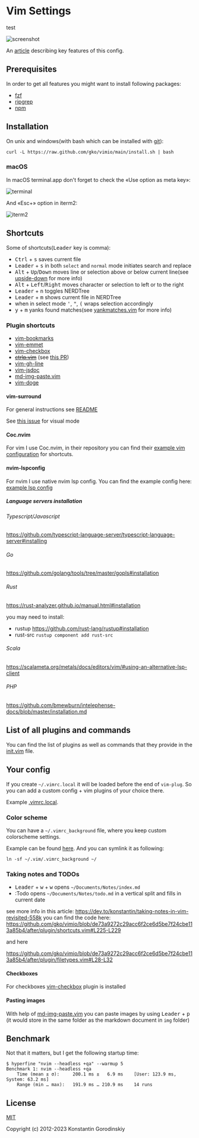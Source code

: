 # Vim Settings
test

![screenshot](/screenshot.png)

An [article](https://dev.to/konstantin/configuring-a-perfect-editor-for-frontend-development-1pe5) describing key features of this config.

## Prerequisites

In order to get all features you might want to install following packages:

- [fzf](https://github.com/junegunn/fzf#installation)
- [ripgrep](https://github.com/BurntSushi/ripgrep#installation)
- [npm](https://docs.npmjs.com/downloading-and-installing-node-js-and-npm)

## Installation

On unix and windows(with bash which can be installed with [git](http://msysgit.github.io/)):

```shell
curl -L https://raw.github.com/gko/vimio/main/install.sh | bash
```

### macOS

In macOS terminal.app don't forget to check the «Use option as meta key»:

![terminal](/terminal.png)

And «Esc+» option in iterm2:

![iterm2](/iterm2.png)

## Shortcuts

Some of shortcuts(<kbd>Leader</kbd> key is comma):

- <kbd>Ctrl</kbd> + <kbd>s</kbd> saves current file
- <kbd>Leader</kbd> + <kbd>s</kbd> in both `select` and `normal` mode initiates search and replace
- <kbd>Alt</kbd> + <kbd>Up</kbd>/<kbd>Down</kbd> moves line or selection above
  or below current line(see [upside-down](https://github.com/gko/upside-down) for more info)
- <kbd>Alt</kbd> + <kbd>Left</kbd>/<kbd>Right</kbd> moves character or
  selection to left or to the right
- <kbd>Leader</kbd> + <kbd>n</kbd> toggles NERDTree
- <kbd>Leader</kbd> + <kbd>m</kbd> shows current file in NERDTree
- when in select mode <kbd>'</kbd>, <kbd>"</kbd>, <kbd>(</kbd> wraps selection accordingly
- <kbd>y</kbd> + <kbd>m</kbd> yanks found matches(see
  [yankmatches.vim](https://github.com/gko/vimio/blob/main/after/plugin/yankmatches.vim)
  for more info)

### Plugin shortcuts

- [vim-bookmarks](https://github.com/MattesGroeger/vim-bookmarks#usage)
- [vim-emmet](https://github.com/mattn/emmet-vim#quick-tutorial)
- [vim-checkbox](https://github.com/jkramer/vim-checkbox#usage)
- ~~[ctrlp.vim](https://github.com/ctrlpvim/ctrlp.vim#basic-usage)~~ (see [this PR](https://github.com/gko/vimio/pull/17))
- [vim-gh-line](https://github.com/ruanyl/vim-gh-line#how-to-use)
- [vim-jsdoc](https://github.com/heavenshell/vim-jsdoc#usage)
- [md-img-paste.vim](https://github.com/ferrine/md-img-paste.vim#usage)
- [vim-doge](https://github.com/kkoomen/vim-doge#gdoge_mapping)

#### vim-surround

For general instructions see
[README](https://github.com/tpope/vim-surround#surroundvim)

See [this issue](https://github.com/tpope/vim-surround/issues/220) for visual mode

#### Coc.nvim

For vim I use Coc.nvim, in their repository you can find their [example vim configuration](https://github.com/neoclide/coc.nvim#example-vim-configuration) for shortcuts.

#### nvim-lspconfig

For nvim I use native nvim lsp config. You can find the example config here: [example lsp config](https://github.com/neovim/nvim-lspconfig#suggested-configuration)

##### Language servers installation

###### Typescript/Javascript

https://github.com/typescript-language-server/typescript-language-server#installing

###### Go

https://github.com/golang/tools/tree/master/gopls#installation

###### Rust

https://rust-analyzer.github.io/manual.html#installation

you may need to install:

- rustup https://github.com/rust-lang/rustup#installation
- rust-src `rustup component add rust-src`

###### Scala

https://scalameta.org/metals/docs/editors/vim/#using-an-alternative-lsp-client

###### PHP

https://github.com/bmewburn/intelephense-docs/blob/master/installation.md

## List of all plugins and commands

You can find the list of plugins as well as commands that they provide in the [init.vim](https://github.com/gko/vimio/blob/main/init.vim) file.

## Your config

If you create `~/.vimrc.local` it will be loaded before the end of `vim-plug`.
So you can add a custom config + vim plugins of your choice there.

Example [.vimrc.local](/.vimrc.local).

### Color scheme

You can have a `~/.vimrc_background` file, where you keep custom colorscheme
settings.

Example can be found [here](/.vimrc_background). And you can symlink it as
following:
```shell
ln -sf ~/.vim/.vimrc_background ~/
```
### Taking notes and TODOs

- <kbd>Leader</kbd> + <kbd>w</kbd> + <kbd>w</kbd> opens `~/Documents/Notes/index.md`
- :Todo opens `~/Documents/Notes/todo.md` in a vertical split and fills in current date

see more info in this article: https://dev.to/konstantin/taking-notes-in-vim-revisited-558k
you can find the code here:
https://github.com/gko/vimio/blob/de73a9272c29acc6f2ce6d5be7f24cbe113a85b4/after/plugin/shortcuts.vim#L225-L229

and here

https://github.com/gko/vimio/blob/de73a9272c29acc6f2ce6d5be7f24cbe113a85b4/after/plugin/filetypes.vim#L28-L32

#### Checkboxes

For checkboxes [vim-checkbox](https://github.com/jkramer/vim-checkbox#usage) plugin is installed

#### Pasting images

With help of [md-img-paste.vim](https://github.com/ferrine/md-img-paste.vim#usage) you can paste images by using <kbd>Leader</kbd> + <kbd>p</kbd> (it would store in the same folder as the markdown document in `img` folder)

## Benchmark

Not that it matters, but I get the following startup time:
```
$ hyperfine "nvim --headless +qa" --warmup 5
Benchmark 1: nvim --headless +qa
    Time (mean ± σ):     200.1 ms ±   6.9 ms    [User: 123.9 ms, System: 63.2 ms]
    Range (min … max):   191.9 ms … 210.9 ms    14 runs
```

## License

[MIT](http://opensource.org/licenses/MIT)

Copyright (c) 2012-2023 Konstantin Gorodinskiy
